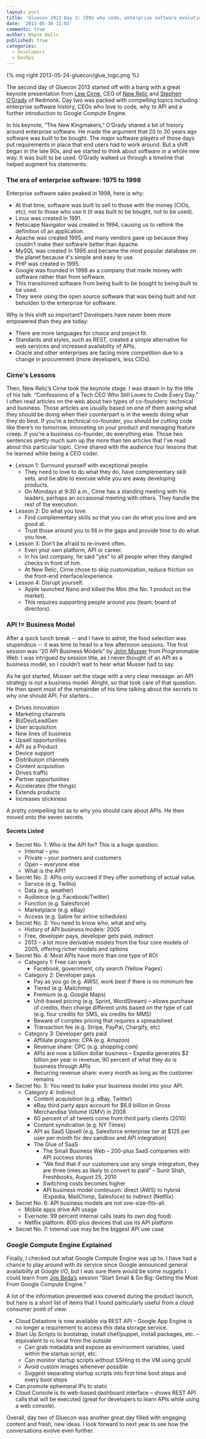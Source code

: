 ```yaml
---
layout: post
title: 'Gluecon 2013 Day 2: CEOs who code, enterprise software evolution, and API secrets revealed'
date: '2013-05-30 11:03'
comments: true
author: Wayne Walls
published: true
categories:
  - Developers
  - DevOps
---
```

{% img right 2013-05-24-gluecon/glue_logo.png %}

The second day of Gluecon 2013 started off with a bang with a great keynote
presentation from [Lew Cirne](https://twitter.com/sweetlew), CEO of
[New Relic](http://newrelic.com/) and [Stephen O’Grady](https://twitter.com/sogrady)
of Redmonk. Day two was packed with compelling topics including enterprise
software history, CEOs who love to code, why to API and a further introduction
to Google Compute Engine.

<!-- more -->

In his  keynote, “The New Kingmakers,” O’Grady shared a bit of history around
enterprise software. He made the argument that 20 to 30 years ago software was
built to be bought. The major software players of those days put requirements
in place that end users had to work around. But a shift began in the late 90s,
and we started to think about software in a whole new way. It was built to be
used. O’Grady walked us through a timeline that helped augment his statements.

### The era of enterprise software: 1975 to 1998

Enterprise software sales peaked in 1998, here is why:

*  At that time, software was built to sell to those with the money (CIOs, etc),
   not to those who use it (it was built to be bought, not to be used).
*  Linux was created in 1991.
*  Netscape Navigator was created in 1994, causing us to rethink the definition
   of an application.
*  Apache was created 1995, and many vendors gave up because they couldn’t make
   their software better than Apache.
*  MySQL was created in 1995 and became the most popular database on the planet
   because it's simple and easy to use.
*  PHP was created in 1995.
*  Google was founded in 1998 as a company that made money with software rather
   than from software.
*  This transitioned software from being built to be bought to being built to
   be used.
*  They were using the open source software that was being built and not
   beholden to the enterprise for software.

Why is this shift so important?  Developers have never been more empowered than they are today:

-  There are more languages for choice and project fit.
-  Standards and styles, such as REST, created a simple alternative for web
   services and increased availability of APIs.
-  Oracle and other enterprises are facing more competition due to a change in
   procurement (more developers, less CIOs).

### Cirne's Lessons

Then, New Relic’s Cirne took the keynote stage.  I was drawn in by the title of
his talk: “Confessions of a Tech CEO Who Still Loves to Code Every Day.” I often
read articles on the web about two types of co-founders: technical and business.
Those articles are usually based on one of them asking what they should be doing
when their counterpart is in the weeds doing what they do best.  If you’re a
technical co-founder, you should be cutting code like there’s no tomorrow,
innovating on your product and managing feature creep. If you’re a business
co-founder, do everything else.  Those two sentences pretty much sum up the more
than ten articles that I’ve read about this particular topic. Cirne shared with
the audience four lessons that he learned while being a CEO coder.

- Lesson 1: Surround yourself with exceptional people.
	- They need to love to do what they do, have complementary skill sets, and be
	  able to execute while you are away developing products.
	- On Mondays at 9:30 a.m., Cirne has a standing meeting with his leaders,
	  perhaps an occasional meeting with others. They handle the rest of the execution.
-  Lesson 2: Do what you love.
	-  Find complementary skills so that you can do what you love and are good at.
	-  Trust those around you to fill in the gaps and provide time to do what you love.
-  Lesson 3: Don’t be afraid to re-invent often.
	-  Even your own platform, API or career.
	-  In his last company, he said ”yes” to all people when they dangled checks in front of him.
	-  At New Relic, Cirne chose to skip customization, reduce friction on the
	   front-end interface/experience.
-  Lesson 4: Disrupt yourself.
	-  Apple launched Nano and killed the Mini (the No. 1 product on the market).
	-  This requires supporting people around you (team, board of directors).

### API != Business Model

After a quick lunch break -- and I have to admit, the food selection was
stupendous -- it was time to head to a few afternoon sessions. The first session
was “20 API Business Models” by [John Musser](https://twitter.com/johnmusser)
from Programmable Web. I was intrigued by session title, as I never thought of
an API as a business model, so I couldn’t wait to hear what Musser had to say.

As he got started, Musser set the stage with a very clear message: an API
strategy is not a business model. Alright, so that took care of that question.
He then spent most of the remainder of his time talking about the secrets to
why one should API.  For starters...

-  Drives innovation
-  Marketing channels
-  BizDev/LeadGen
-  User acquisition
-  New lines of business
-  Upsell opportunities
-  API as a Product
-  Device support
-  Distribution channels
-  Content acquisition
-  Drives traffic
-  Partner opportunities
-  Accelerates (the things)
-  Extends products
-  Increases stickiness

A pretty compelling list as to why you should care about APIs.  He then moved
onto the seven secrets.

#### Secrets Listed

-  Secret No. 1: Who is the API for? This is a huge question.
	-  Internal – you
	-  Private – your partners and customers
	-  Open – everyone else
	-  What is the API?
-  Secret No. 2: APIs only succeed if they offer something of actual value.
	-  Service (e.g. Twillio)
	-  Data (e.g. weather)
	-  Audience (e.g. Facebook/Twitter)
	-  Function (e.g. Salesforce)
	-  Marketplace (e.g. eBay)
	-  Access (e.g. Sabre for airline schedules)
-  Secret No. 3: You need to know who, what and why.
	-  History of API business models: 2005
	-  Free, developer pays, developer gets paid, indirect
	-  2013 – a lot more derivative models from the four core models of 2005, offering richer models and options
-  Secret No. 4: Most APIs have more than one type of ROI
	-  Category 1: Free can work
		-  Facebook, government, city search (Yellow Pages)
	-  Category 2: Developer pays
		-  Pay as you go (e.g. AWS), work best if there is no minimum fee
		-  Tiered (e.g. Mailchimp)
		-  Fremium (e.g. Google Maps)
		-  Unit-based pricing (e.g. Sprint, WordStream) – allows purchase of credits, then charge different units based on the type of call (e.g. four credits for SMS, six credits for MMS)
		-  Beware of complex pricing that requires a spreadsheet
		-  Transaction fee (e.g. Stripe, PayPal, Chargify, etc)
	-  Category 3: Developer gets paid
		-  Affiliate programs: CPA (e.g. Amazon)
		-  Revenue share: CPC (e.g. shopping.com)
		-  APIs are now a billion dollar business – Expedia generates $2 billion per year in revenue, 90 percent of what they do is business through APIs
		-  Recurring revenue share: every month as long as the customer remains
-  Secret No. 5: You need to bake your business model into your API.
	-  Category 4: Indirect
		-  Content acquisition (e.g. eBay, Twitter)
		-  eBay third party apps account for $6.9 billion in Gross Merchandise Volume (GMV) in 2008
		-  60 percent of all tweets come from third party clients (2010)
		-  Content syndication (e.g. NY Times)
		-  API as SaaS Upsell (e.g. Salesforce enterprise tier at $125 per user per month for dev sandbox and API integration)
		-  The Glue of SaaS
			-  The Small Business Web – 200-plus SaaS companies with API success stories
			-  “We find that if our customers use any single integration, they are three times as likely to convert to paid” – Sunir Shah, Freshbooks, August 25, 2010
			-  Switching costs becomes higher
			-  API business model continuum: direct (AWS) to hybrid (Expedia, MailChimp, Salesfoce) to indirect (Netflix)
-  Secret No. 6: API business models are not one-size-fits-all.
	-  Mobile apps drive API usage
	-  Evernote: 99 percent internal calls (eats its own dog food)
	-  Netflix platform: 800-plus devices that use its API platform
-  Secret No. 7: Internal use may be the biggest API use case

### Google Compute Engine Explained

Finally, I checked out what Google Compute Engine was up to.  I have had a
chance to play around with its service since Google announced general
availaibilty at Google I/O, but I was sure there would be some nuggets I could
learn from [Joe Beda’s](https://twitter.com/jbeda) session “Start Small & Go Big:
Getting the Most From Google Compute Engine.”

A lot of the information presented was covered during the product launch, but
here is a short list of items that I found particularly useful from a cloud
consumer point of view:

-  Cloud Datastore is now available via REST API – Google App Engine is no
longer a requirement to access this data storage service.
-  Start Up Scripts to bootstrap, install chef/puppet, install packages, etc. –
   equivalent to rc.local from the outside
	-  Can grab metadata and expose as environment variables, used within the startup script, etc.
	-  Can monitor startup scripts without SSHing to the VM using gcutil
	-  Avoid custom images whenever possible
	-  Suggest separating startup scripts into first time boot steps and every boot steps
-  Can promote ephemeral IPs to static
-  Cloud Console is its web-based dashboard interface – shows REST API calls that will be executed (great for developers to learn APIs while using a web console).

Overall, day two of Gluecon was another great day filled with engaging content
and fresh, new ideas. I look forward to next year to see how the conversations
evolve even further.

